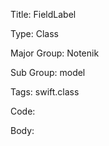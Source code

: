 Title:  FieldLabel

Type:   Class

Major Group: Notenik

Sub Group:   model

Tags:   swift.class

Code:



Body:


